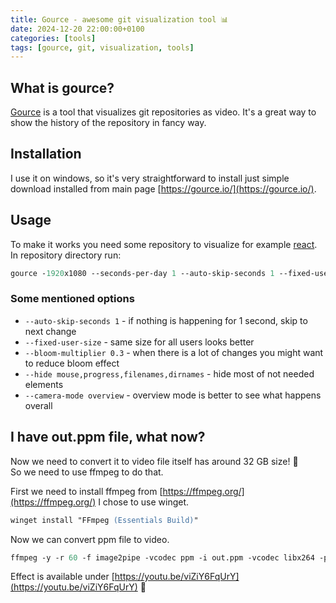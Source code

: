 ```yaml
---
title: Gource - awesome git visualization tool 📊
date: 2024-12-20 22:00:00+0100
categories: [tools]
tags: [gource, git, visualization, tools]
---
```


## What is gource?

[Gource](https://gource.io/) is a tool that visualizes git repositories as video. It's a great way to show the history of the repository in fancy way.

## Installation

I use it on windows, so it's very straightforward to install just simple download installed from main page [https://gource.io/](https://gource.io/).

## Usage

To make it works you need some repository to visualize for example [react](https://github.com/facebook/react).  
In repository directory run:

```ps
gource -1920x1080 --seconds-per-day 1 --auto-skip-seconds 1 --fixed-user-size --colour-images --start-date '2024-01-01' --stop-date '2024-03-01' --camera-mode overview --padding 1.3 --frameless --bloom-multiplier 0.3 --hide mouse,progress,filenames,dirnames --output-ppm-stream ./out.ppm --output-framerate 60
```

### Some mentioned options

- `--auto-skip-seconds 1` - if nothing is happening for 1 second, skip to next change
- `--fixed-user-size` - same size for all users looks better
- `--bloom-multiplier 0.3` - when there is a lot of changes you might want to reduce bloom effect
- `--hide mouse,progress,filenames,dirnames` - hide most of not needed elements
- `--camera-mode overview` - overview mode is better to see what happens overall


## I have out.ppm file, what now?
Now we need to convert it to video file itself has around 32 GB size! 🤯  
So we need to use ffmpeg to do that.

First we need to install ffmpeg from [https://ffmpeg.org/](https://ffmpeg.org/) I chose to use winget.

```ps
winget install "FFmpeg (Essentials Build)"
```

Now we can convert ppm file to video.
```ps
ffmpeg -y -r 60 -f image2pipe -vcodec ppm -i out.ppm -vcodec libx264 -preset medium -crf 18 -pix_fmt yuv420p gource_video.mp4
``` 

Effect is available under [https://youtu.be/viZiY6FqUrY](https://youtu.be/viZiY6FqUrY) 🎥

